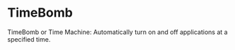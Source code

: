 TimeBomb
========

TimeBomb or Time Machine: Automatically turn on and off applications at a specified time.
